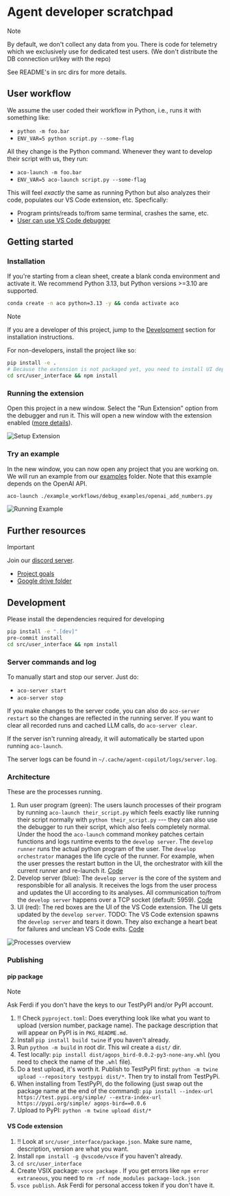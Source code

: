 # Agent developer scratchpad

> [!NOTE]  
> By default, we don't collect any data from you. There is code for telemetry which we exclusively use for dedicated test users. (We don't distribute the DB connection url/key with the repo)

See README's in src dirs for more details.

## User workflow
We assume the user coded their workflow in Python, i.e., runs it with something like:

 - `python -m foo.bar`
 - `ENV_VAR=5 python script.py --some-flag`

All they change is the Python command. Whenever they want to develop their script with us, they run:

 - `aco-launch -m foo.bar`
 - `ENV_VAR=5 aco-launch script.py --some-flag`

This will feel *exactly* the same as running Python but also analyzes their code, populates our VS Code extension, etc. Specfically:

 - Program prints/reads to/from same terminal, crashes the same, etc.
 - [User can use VS Code debugger](https://github.com/ferdiko/agent-copilot/blob/9af2cbc27fef1e6a0a6bb63c7ad678cf04cdb205/.vscode/launch.json#L11)

## Getting started
### Installation
If you're starting from a clean sheet, create a blank conda environment and activate it. We recommend Python 3.13, but Python versions >=3.10 are supported.
```bash
conda create -n aco python=3.13 -y && conda activate aco
```

> [!NOTE]  
> If you are a developer of this project, jump to the [Development](#development) section for installation instructions.

For non-developers, install the project like so:
```bash
pip install -e .
# Because the extension is not packaged yet, you need to install UI dependencies as well
cd src/user_interface && npm install
```

### Running the extension
Open this project in a new window. Select the "Run Extension" option from the debugger and run it. This will open a new window with the extension enabled ([more details](/src/user_interface/README.md)).

![Setup Extension](media/setup_extension.gif)

### Try an example
In the new window, you can now open any project that you are working on. We will run an example from our [examples](./example_workflows/debug_examples/) folder. Note that this example depends on the OpenAI API.
```bash
aco-launch ./example_workflows/debug_examples/openai_add_numbers.py
```

![Running Example](media/execute_example.gif)


## Further resources

> [!IMPORTANT]  
> Join our [discord server](https://discord.gg/fjsNSa6TAh).


 - [Project goals](https://docs.google.com/document/d/1YzljXW03Hp94rb-eAa8bcLglmiVTaBGIOWf3LSWhivQ/edit?usp=sharing)
 - [Google drive folder](https://drive.google.com/drive/folders/1Syc77Cko6PFlr_wnxBMa6PB-_aXCOt1v?usp=sharing)


## Development

Please install the dependencies required for developing
```bash
pip install -e ".[dev]"
pre-commit install
cd src/user_interface && npm install
```

### Server commands and log
To manually start and stop our server. Just do:

 - `aco-server start`
 - `aco-server stop`

If you make changes to the server code, you can also do `aco-server restart` so the changes are reflected in the running server. If you want to clear all recorded runs and cached LLM calls, do `aco-server clear`.

If the server isn't running already, it will automatically be started upon running `aco-launch`.

The server logs can be found in `~/.cache/agent-copilot/logs/server.log`.

### Architecture

These are the processes running. 

1. Run user program (green): The users launch processes of their program by running `aco-launch their_script.py` which feels exactly like running their script normally with `python their_script.py` --- they can also use the debugger to run their script, which also feels completely normal. Under the hood the `aco-launch` command monkey patches certain functions and logs runtime events to the `develop server`. The `develop runner` runs the actual python program of the user. The `develop orchestrator` manages the life cycle of the runner. For example, when the user presses the restart button in the UI, the orchestrator with kill the current runner and re-launch it. [Code](src/runner/)
2. Develop server (blue): The `develop server` is the core of the system and responsbible for all analysis. It receives the logs from the user process and updates the UI according to its analyses. All communication to/from the `develop server` happens over a TCP socket (default: 5959). [Code](src/server/)
3. UI (red): The red boxes are the UI of the VS Code extension. The UI gets updated by the `develop server`. TODO: The VS Code extension spawns the `develop server` and tears it down. They also exchange a heart beat for failures and unclean VS Code exits. [Code](src/user_interface/)

![Processes overview](./media/processes.png)

### Publishing

#### pip package

> [!NOTE]
> Ask Ferdi if you don't have the keys to our TestPyPI and/or PyPI account.

1. ‼️ Check `pyproject.toml`: Does everything look like what you want to upload (version number, package name). The package description that will appear on PyPI is in `PKG_README.md`.
2. Install `pip install build twine` if you haven't already.
3. Run `python -m build` in root dir. This wil create a `dist/` dir.
4. Test locally: `pip install dist/agops_bird-0.0.2-py3-none-any.whl` (you need to check the name of the `.whl` file).
5. Do a test upload, it's worth it. Publish to TestPyPI first: `python -m twine upload --repository testpypi dist/*`. Then try to install from TestPyPi.
6. When installing from TestPyPI, do the following (just swap out the package name at the end of the command): `pip install --index-url https://test.pypi.org/simple/ --extra-index-url https://pypi.org/simple/ agops-bird==0.0.6`
1. Upload to PyPI: `python -m twine upload dist/*`


#### VS Code extension

1. ‼️ Look at `src/user_interface/package.json`. Make sure name, description, version are what you want.
1. Install `npm install -g @vscode/vsce` if you haven't already.
2. `cd src/user_interface`
3. Create VSIX package: `vsce package` . If you get errors like `npm error extraneous`, you need to `rm -rf node_modules package-lock.json`
4. `vsce publish`. Ask Ferdi for personal access token if you don't have it.